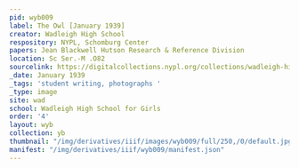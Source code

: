 ```yaml
---
pid: wyb009
label: The Owl [January 1939]
creator: Wadleigh High School
respository: NYPL, Schomburg Center
papers: Jean Blackwell Hutson Research & Reference Division
location: Sc Ser.-M .O82
sourcelink: https://digitalcollections.nypl.org/collections/wadleigh-high-school-yearbooks#/?tab=navigation
_date: January 1939
_tags: 'student writing, photographs '
_type: image
site: wad
school: Wadleigh High School for Girls
order: '4'
layout: wyb
collection: yb
thumbnail: "/img/derivatives/iiif/images/wyb009/full/250,/0/default.jpg"
manifest: "/img/derivatives/iiif/wyb009/manifest.json"
---
```

